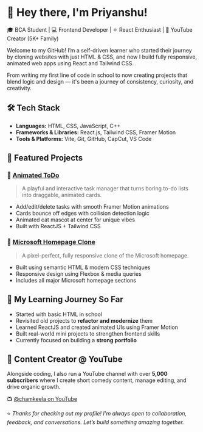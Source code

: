 # 👋 Hey there, I'm Priyanshu!

🎓 BCA Student | 💻 Frontend Developer | ⚛️ React Enthusiast | 🎥 YouTube Creator (5K+ Family)

Welcome to my GitHub! I’m a self-driven learner who started their journey by cloning websites with just HTML & CSS, and now I build fully responsive, animated web apps using React and Tailwind CSS.

From writing my first line of code in school to now creating projects that blend logic and design — it's been a journey of consistency, curiosity, and creativity.


## 🛠️ Tech Stack
- **Languages:** HTML, CSS, JavaScript, C++
- **Frameworks & Libraries:** React.js, Tailwind CSS, Framer Motion
- **Tools & Platforms:** Vite, Git, GitHub, CapCut, VS Code

## 🚀 Featured Projects

### 🔹 [Animated ToDo](https://github.com/priyanshu579/AnimatedTodo)
> A playful and interactive task manager that turns boring to-do lists into draggable, animated cards.
- Add/edit/delete tasks with smooth Framer Motion animations
- Cards bounce off edges with collision detection logic
- Animated cat mascot at center for unique vibes
- Built with ReactJS + Tailwind CSS


### 🔹 [Microsoft Homepage Clone](https://priyanshu579.github.io/cloneofMicrosoft)
> A pixel-perfect, fully responsive clone of the Microsoft homepage.
- Built using semantic HTML & modern CSS techniques
- Responsive design using Flexbox & media queries
- Includes all major Microsoft homepage sections


## 🎯 My Learning Journey So Far
- Started with basic HTML in school
- Revisited old projects to **refactor and modernize** them
- Learned ReactJS and created animated UIs using Framer Motion
- Built real-world mini projects to strengthen frontend skills
- Currently focused on building a **strong portfolio**


## 🎥 Content Creator @ YouTube
Alongside coding, I also run a YouTube channel with over **5,000 subscribers** where I create short comedy content, manage editing, and drive organic growth.

📺 [@chamkeela on YouTube](https://youtube.com/@chamkeela)


⭐ *Thanks for checking out my profile! I'm always open to collaboration, feedback, and conversations. Let’s build something amazing together.*
